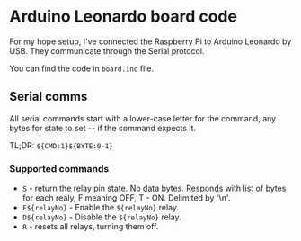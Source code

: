 # Arduino Leonardo board code

For my hope setup, I've connected the Raspberry Pi to Arduino
Leonardo by USB. They communicate through the Serial protocol.

You can find the code in `board.ino` file.

## Serial comms

All serial commands start with a lower-case letter for the 
command, any bytes for state to set -- if the command expects it.

TL;DR: `${CMD:1}${BYTE:0-1}`

### Supported commands

* `S` - return the relay pin state. No data bytes. Responds with
list of bytes for each realy, F meaning OFF, T - ON.
Delimited by '\n'.
* `E${relayNo}` - Enable the `${relayNo}` relay.
* `D${relayNo}` - Disable the `${relayNo}` relay.
* `R` - resets all relays, turning them off.
